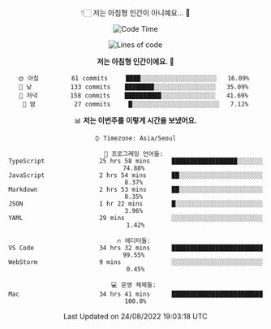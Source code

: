 <div align='center'>
 
👇🏻 저는 아침형 인간이 아니예요... 🙊
 
<!--START_SECTION:waka-->
![Code Time](http://img.shields.io/badge/Code%20Time-1%2C794%20hrs%207%20mins-blue)

![Lines of code](https://img.shields.io/badge/%EC%A0%80%EB%8A%94%20%EC%97%AC%ED%83%9C%EA%B9%8C%EC%A7%80%20-270%20Thousand%20%EC%A4%84%EC%9D%98%20%EC%BD%94%EB%93%9C%EB%A5%BC%20%EC%9E%91%EC%84%B1%ED%96%88%EC%96%B4%EC%9A%94.-blue)

**저는 아침형 인간이에요. 🐤** 

```text
🌞 아침         61 commits     ████░░░░░░░░░░░░░░░░░░░░░   16.09% 
🌆 낮　         133 commits    ████████░░░░░░░░░░░░░░░░░   35.09% 
🌃 저녁         158 commits    ██████████░░░░░░░░░░░░░░░   41.69% 
🌙 밤　         27 commits     █░░░░░░░░░░░░░░░░░░░░░░░░   7.12%

```


📊 **저는 이번주를 이렇게 시간을 보냈어요.** 

```text
⌚︎ Timezone: Asia/Seoul

💬 프로그래밍 언어들: 
TypeScript               25 hrs 58 mins      ██████████████████░░░░░░░   74.88% 
JavaScript               2 hrs 54 mins       ██░░░░░░░░░░░░░░░░░░░░░░░   8.37% 
Markdown                 2 hrs 53 mins       ██░░░░░░░░░░░░░░░░░░░░░░░   8.35% 
JSON                     1 hr 22 mins        █░░░░░░░░░░░░░░░░░░░░░░░░   3.96% 
YAML                     29 mins             ░░░░░░░░░░░░░░░░░░░░░░░░░   1.42%

🔥 에디터들: 
VS Code                  34 hrs 32 mins      █████████████████████████   99.55% 
WebStorm                 9 mins              ░░░░░░░░░░░░░░░░░░░░░░░░░   0.45%

💻 운영 체제들: 
Mac                      34 hrs 41 mins      █████████████████████████   100.0%

```


 Last Updated on 24/08/2022 19:03:18 UTC
<!--END_SECTION:waka-->
 </div>
<!---
Emewjin/Emewjin is a ✨ special ✨ repository because its `README.md` (this file) appears on your GitHub profile.
You can click the Preview link to take a look at your changes.
--->
